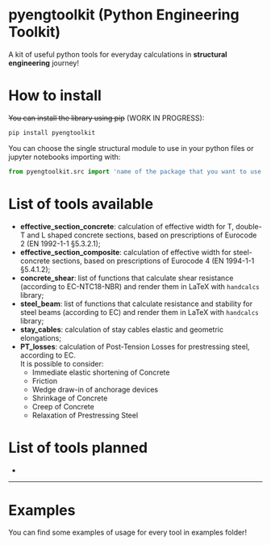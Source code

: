# pyengtoolkit (Python Engineering Toolkit)

A kit of useful python tools for everyday calculations in **structural engineering** journey!


# How to install
~~You can install the library using pip~~ (WORK IN PROGRESS):

```python
pip install pyengtoolkit
```

You can choose the single structural module to use in your python files or jupyter notebooks importing with:

```python
from pyengtoolkit.src import 'name of the package that you want to use'
```


# List of tools available
- **effective_section_concrete**:
calculation of effective width for T, double-T and L shaped concrete sections, based on prescriptions of Eurocode 2 (EN 1992-1-1 §5.3.2.1);
- **effective_section_composite**:
calculation of effective width for steel-concrete sections, based on prescriptions of Eurocode 4 (EN 1994-1-1 §5.4.1.2);
- **concrete_shear**:
list of functions that calculate shear resistance (according to EC-NTC18-NBR) and render them in LaTeX with `handcalcs` library;
- **steel_beam**: 
list of functions that calculate resistance and stability for steel beams (according to EC) and render them in LaTeX with `handcalcs` library;
- **stay_cables**: calculation of stay cables elastic and geometric elongations;
- **PT_losses**: calculation of Post-Tension Losses for prestressing steel, according to EC.   
It is possible to consider:
    - Immediate elastic shortening of Concrete
    - Friction
    - Wedge draw-in of anchorage devices
    - Shrinkage of Concrete
    - Creep of Concrete
    - Relaxation of Prestressing Steel

# List of tools planned
- 

---

# Examples
You can find some examples of usage for every tool in examples folder!
